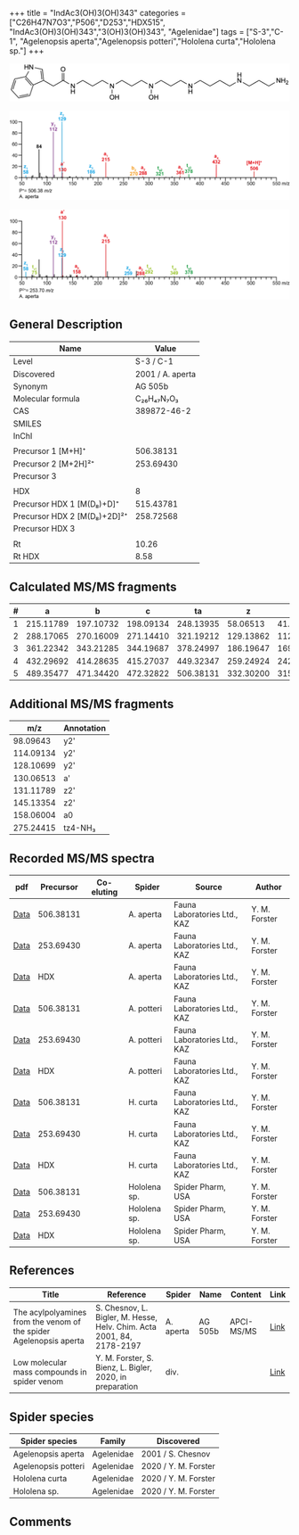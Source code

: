 +++
title = "IndAc3(OH)3(OH)343"
categories = ["C26H47N7O3","P506","D253","HDX515",
"IndAc3(OH)3(OH)343","3(OH)3(OH)343",
"Agelenidae"]
tags = ["S-3","C-1",
"Agelenopsis aperta","Agelenopsis potteri","Hololena curta","Hololena sp."]
+++

![](/img/IndAc3(OH)3(OH)343.png)

![](/img_MSMS/506_IndAc3(OH)3(OH)343_Aa.png?classes=border)

![](/img_MSMS/506_IndAc3(OH)3(OH)343_Aa_2.png?classes=border)

## General Description

| Name                        | Value            |
|-----------------------------|------------------|
| Level                       | S-3 / C-1               |
| Discovered                  | 2001 / A. aperta |
| Synonym                     | AG 505b          |
| Molecular formula           | C₂₆H₄₇N₇O₃       |
| CAS                         | 389872-46-2      |
| SMILES |   |
| InChI  |   |
|                             |                  |
| Precursor 1 [M+H]⁺          | 506.38131        |
| Precursor 2 [M+2H]²⁺        | 253.69430        |
| Precursor 3                 |                  |
|                             |                  |
| HDX                         | 8                |
| Precursor HDX 1 [M(D₈)+D]⁺   | 515.43781        |
| Precursor HDX 2 [M(D₈)+2D]²⁺ | 258.72568        |
| Precursor HDX 3             |                  |
|                             |                  |
| Rt                          | 10.26            |
| Rt HDX                      | 8.58             |

## Calculated MS/MS fragments

| # | a         | b         | c         | ta        | z         | y         | tz        |
|---|-----------|-----------|-----------|-----------|-----------|-----------|-----------|
| 1 | 215.11789 | 197.10732 | 198.09134 | 248.13935 | 58.06513 | 41.03858 | 75.09167 |
| 2 | 288.17065 | 270.16009 | 271.14410 | 321.19212 | 129.13862 | 112.11208 | 146.16517 |
| 3 | 361.22342 | 343.21285 | 344.19687 | 378.24997 | 186.19647 | 169.16993 | 219.21794 |
| 4 | 432.29692 | 414.28635 | 415.27037 | 449.32347 | 259.24924 | 242.22269 | 292.27070 |
| 5 | 489.35477 | 471.34420 | 472.32822 | 506.38131 | 332.30200 | 315.27545 | 349.32855 |

## Additional MS/MS fragments

| m/z       | Annotation |
|-----------|------------|
| 98.09643  | y2'        |
| 114.09134 | y2'        |
| 128.10699 | y2'        |
| 130.06513 | a'         |
| 131.11789 | z2'        |
| 145.13354 | z2'        |
| 158.06004 | a0         |
| 275.24415 | tz4-NH₃    |

## Recorded MS/MS spectra

| pdf                                                     | Precursor | Co-eluting | Spider    | Source                       | Author        |
|---------------------------------------------------------|-----------|------------|-----------|------------------------------|---------------|
| [Data](/pdf/A-aperta/506_IndAc3(OH)3(OH)343_Aa.pdf)     | 506.38131 |            | A. aperta | Fauna Laboratories Ltd., KAZ | Y. M. Forster |
| [Data](/pdf/A-aperta/506_IndAc3(OH)3(OH)343_Aa_2.pdf)   | 253.69430 |            | A. aperta | Fauna Laboratories Ltd., KAZ | Y. M. Forster |
| [Data](/pdf/A-aperta/506_IndAc3(OH)3(OH)343_Aa_HDX.pdf) | HDX       |            | A. aperta | Fauna Laboratories Ltd., KAZ | Y. M. Forster |
| [Data](/pdf/A-potteri/506_IndAc3(OH)3(OH)343_Ap.pdf) | 506.38131 |           | A. potteri | Fauna Laboratories Ltd., KAZ | Y. M. Forster |
| [Data](/pdf/A-potteri/506_IndAc3(OH)3(OH)343_Ap_2.pdf) | 253.69430 |           | A. potteri | Fauna Laboratories Ltd., KAZ | Y. M. Forster |
| [Data](/pdf/A-potteri/506_IndAc3(OH)3(OH)343_Ap_HDX.pdf) | HDX |           | A. potteri | Fauna Laboratories Ltd., KAZ | Y. M. Forster |
| [Data](/pdf/H-curta/506_IndAc3(OH)3(OH)343_Hc.pdf) | 506.38131 |           | H. curta | Fauna Laboratories Ltd., KAZ | Y. M. Forster |
| [Data](/pdf/H-curta/506_IndAc3(OH)3(OH)343_Hc_2.pdf) | 253.69430 |           | H. curta | Fauna Laboratories Ltd., KAZ | Y. M. Forster |
| [Data](/pdf/H-curta/506_IndAc3(OH)3(OH)343_Hc_HDX.pdf) | HDX |           | H. curta | Fauna Laboratories Ltd., KAZ | Y. M. Forster |
| [Data](/pdf/Hololena-sp/H-curta/506_IndAc3(OH)3(OH)343_Ho-sp.pdf) | 506.38131 |           | Hololena sp. | Spider Pharm, USA | Y. M. Forster |
| [Data](/pdf/Hololena-sp/H-curta/506_IndAc3(OH)3(OH)343_Ho-sp_2.pdf) | 253.69430 |           | Hololena sp. | Spider Pharm, USA | Y. M. Forster |
| [Data](/pdf/Hololena-sp/H-curta/506_IndAc3(OH)3(OH)343_Ho-sp_HDX.pdf) | HDX |           | Hololena sp. | Spider Pharm, USA | Y. M. Forster |


## References

| Title                                                              | Reference                                                             | Spider    | Name    | Content    | Link                                                                                                                          |
|--------------------------------------------------------------------|-----------------------------------------------------------------------|-----------|---------|------------|-------------------------------------------------------------------------------------------------------------------------------|
| The acylpolyamines from the venom of the spider Agelenopsis aperta | S. Chesnov, L. Bigler, M. Hesse, Helv. Chim. Acta 2001, 84, 2178-2197 | A. aperta | AG 505b | APCI-MS/MS | [Link](https://onlinelibrary.wiley.com/doi/abs/10.1002/1522-2675%2820010815%2984%3A8%3C2178%3A%3AAID-HLCA2178%3E3.0.CO%3B2-N) |
| Low molecular mass compounds in spider venom      | Y. M. Forster, S. Bienz, L. Bigler, 2020, in preparation          | div.       |   |   | [Link](unknown) |

## Spider species

| Spider species     | Family     | Discovered        |
|--------------------|------------|-------------------|
| Agelenopsis aperta | Agelenidae | 2001 / S. Chesnov |
| Agelenopsis potteri | Agelenidae | 2020 / Y. M. Forster |
| Hololena curta | Agelenidae | 2020 / Y. M. Forster |
| Hololena sp. | Agelenidae | 2020 / Y. M. Forster |


## Comments